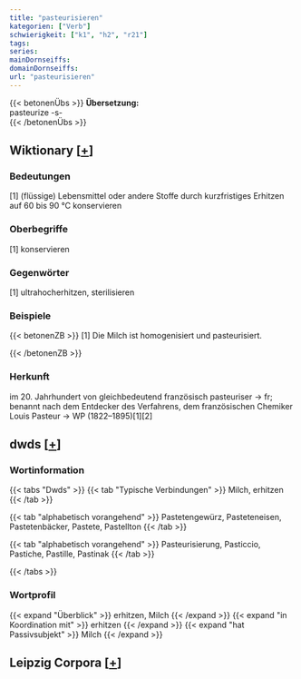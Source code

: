 ```yaml
---
title: "pasteurisieren"
kategorien: ["Verb"]
schwierigkeit: ["k1", "h2", "r21"]
tags:
series:
mainDornseiffs:
domainDornseiffs:
url: "pasteurisieren"
---
```


{{< betonenÜbs >}}
**Übersetzung:**  
pasteurize -s-  
{{< /betonenÜbs >}}

## Wiktionary [[+](https://de.wiktionary.org/wiki/pasteurisieren)]

### Bedeutungen
[1] (flüssige) Lebensmittel oder andere Stoffe durch kurzfristiges Erhitzen auf 60 bis 90 °C konservieren  

### Oberbegriffe
[1] konservieren  

### Gegenwörter
[1] ultrahocherhitzen, sterilisieren  

### Beispiele
{{< betonenZB >}}
[1] Die Milch ist homogenisiert und pasteurisiert.  

{{< /betonenZB >}}
### Herkunft
im 20. Jahrhundert von gleichbedeutend französisch pasteuriser → fr; benannt nach dem Entdecker des Verfahrens, dem französischen Chemiker Louis Pasteur → WP (1822–1895)[1][2]  



## dwds [[+](https://www.dwds.de/wb/pasteurisieren)]

### Wortinformation
{{< tabs "Dwds" >}}
{{< tab "Typische Verbindungen" >}}
Milch, erhitzen
{{< /tab >}}

{{< tab "alphabetisch vorangehend" >}}
Pastetengewürz, Pasteteneisen, Pastetenbäcker, Pastete, Pastellton
{{< /tab >}}

{{< tab "alphabetisch vorangehend" >}}
Pasteurisierung, Pasticcio, Pastiche, Pastille, Pastinak
{{< /tab >}}

{{< /tabs >}}

### Wortprofil
{{< expand "Überblick" >}} erhitzen, Milch {{< /expand >}}
{{< expand "in Koordination mit" >}} erhitzen {{< /expand >}}
{{< expand "hat Passivsubjekt" >}} Milch {{< /expand >}}

## Leipzig Corpora [[+](https://corpora.uni-leipzig.de/en/res?word=pasteurisieren&corpusId=deu_newscrawl-public_2018)]


